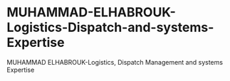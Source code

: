 # MUHAMMAD-ELHABROUK-Logistics-Dispatch-and-systems-Expertise
MUHAMMAD ELHABROUK-Logistics, Dispatch Management and systems Expertise

